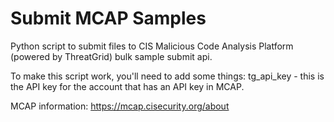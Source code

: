 # Submit MCAP Samples
Python script to submit files to CIS Malicious Code Analysis Platform (powered by ThreatGrid) bulk sample submit api.

To make this script work, you'll need to add some things:
tg_api_key - this is the API key for the account that has an API key in MCAP.

MCAP information: https://mcap.cisecurity.org/about

